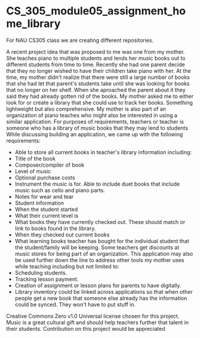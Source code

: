 # CS_305_module05_assignment_home_library
For NAU CS305 class we are creating different repositories.

A recent project idea that was proposed to me was one from my mother. She teaches piano to multiple students and lends her music books out to different students from time to time. Recently she had one parent decide that they no longer wished to have their children take piano with her. At the time, my mother didn't realize that there were still a large number of books that she had let that parent's students take until she was looking for books that no longer on her shelf. When she aproached the parent about it they said they had already gotten rid of the books. My mother asked me to either look for or create a library that she could use to track her books. Something lightweight but also comprehensive. My mother is also part of an organization of piano teaches who might also be interested in using a similar application. For purposes of requirements, teachers or teacher is someone who has a library of music books that they may lend to students While discussing building an application, we came up with the following requirements: 
* Able to store all current books in teacher's library information including: 
 * Title of the book
 * Composer/compiler of book
 * Level of music
 * Optional purchase costs
 * Instrument the music is for. Able to include duet books that include music such as cello and piano parts.
 * Notes for wear and tear
* Student information
 * When the student started
 * What their current level is
 * What books they have currently checked out. These should match or link to books found in the library.
 * When they checked out current books 
 * What learning books teacher has bought for the individual student that the student/family will be keeping. Some teachers get discounts at music stores for being part of an organization.
This application may also be used further down the line to address other tools my mother uses while teaching including but not limited to:
* Scheduling students.
* Tracking lesson payment.
* Creation of assignment or lesson plans for parents to have digitally. 
* Library inventory could be linked across applications so that when other people get a new book that someone else already has the information could be synced. They won't have to put stuff in.

Creative Commons Zero v1.0 Universal license chosen for this project. Music is a great cultural gift and should help teachers further that talent in their students. Contribution on this project would be appreciated

